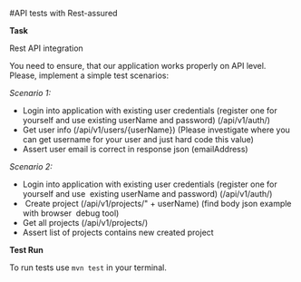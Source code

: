 #API tests with Rest-assured

**Task**

Rest API integration 

You need to ensure, that our application works properly on API level. 
Please, implement a simple test scenarios: 

_Scenario 1:_ 
* Login into application with existing user credentials (register one for yourself and use existing userName and password) (/api/v1/auth/) 
* Get user info (/api/v1/users/{userName}) (Please investigate where you can get username for your user and just hard code this value)  
* Assert user email is correct in response json (emailAddress) 


_Scenario 2:_  
* Login into application with existing user credentials (register one for yourself and use  existing userName and password) (/api/v1/auth/) 
*  Create project (/api/v1/projects/" + userName) (find body json example with browser  debug tool)
* Get all projects (/api/v1/projects/)
* Assert list of projects contains new created project 

**Test Run**

To run tests use `mvn test` in your terminal.